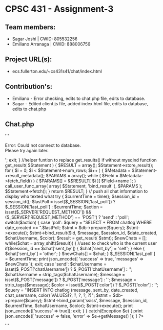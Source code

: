 # CPSC 431 - Assignment-3

## Team members:
- Sagar Joshi | CWID: 805532256
- Emiliano Arranaga | CWID: 888006756

## Project URL(s):
- ecs.fullerton.edu/~cs431s41/chat/index.html

## Contribution's:
- Emiliano - Error checking, edits to chat.php file, edits to database. 
- Sagar - Edited client.js file, added index.html file, edits to database, edits to chat.php


## Chat.php
'''
<?php
session_start();
ob_start();
header("Content-type: application/json");
date_default_timezone_set('UTC');
//connect to database
$db = mysqli_connect('mariadb', 'cs431s41', 'EeChe9sh', 'cs431s41');
if (mysqli_connect_errno()) {
   echo '<p>Error: Could not connect to database.<br/>
   Please try again later.</p>';
   exit;
}


//helper funtion to replace get_results() if without mysqlnd 
function get_result( $Statement ) {
    $RESULT = array();
    $Statement->store_result();
    for ( $i = 0; $i < $Statement->num_rows; $i++ ) {
        $Metadata = $Statement->result_metadata();
        $PARAMS = array();
        while ( $Field = $Metadata->fetch_field() ) {
            $PARAMS[] = &$RESULT[ $i ][ $Field->name ];
        }
        call_user_func_array( array( $Statement, 'bind_result' ), $PARAMS );
        $Statement->fetch();
    }
    return $RESULT;
}

// push all chat information to display who texted what
try { 
    $currentTime = time();
    $session_id = session_id();    
    $lastPoll = isset($_SESSION['last_poll']) ? $_SESSION['last_poll'] : $currentTime;    
    $action = isset($_SERVER['REQUEST_METHOD']) && ($_SERVER['REQUEST_METHOD'] == 'POST') ? 'send' : 'poll';
    switch($action) {
        case 'poll':
           $query = "SELECT * FROM chatlog WHERE date_created >= ".$lastPoll;
           $stmt = $db->prepare($query);
           $stmt->execute();
           $stmt->bind_result($id, $message, $session_id, $date_created, $chatUsername, $color);
           $result = get_result( $stmt);
           $newChats = [];
           while($chat = array_shift($result)) {  //used to check who is the current user
               
               if($session_id == $chat['sent_by']) {
                  $chat['sent_by'] = 'self';
               } else {
                  $chat['sent_by'] = 'other';
               }
          
               $newChats[] = $chat;
            }
           $_SESSION['last_poll'] = $currentTime;

           print json_encode([
                'success' => true,
		'messages' => $newChats
           ]);
           exit;
        case 'send':
            $chatUsername = isset($_POST['chatUsername']) ? $_POST['chatUsername'] : '';
            $chatUsername = strip_tags($chatUsername); 
            $message = isset($_POST['message']) ? $_POST['message'] : '';            
            $message = strip_tags($message);
                        
            $color = isset($_POST['color']) ? $_POST['color'] : '';
            $query = "INSERT INTO chatlog (message, sent_by, date_created, chat_username, color) VALUES(?, ?, ?, ?, ?)";
            $stmt = $db->prepare($query);
            $stmt->bind_param('ssiss', $message, $session_id, $currentTime, $chatUsername, $color); 
            $stmt->execute(); 
            print json_encode(['success' => true]);
            exit;
    }
} catch(Exception $e) {
    print json_encode([
        'success' => false,
        'error' => $e->getMessage()
    ]);
}
?>
'''
